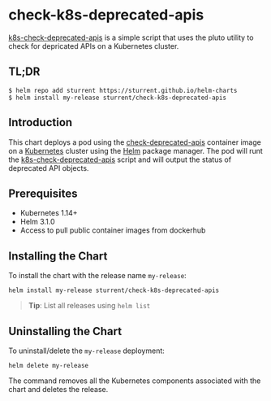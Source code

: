 # check-k8s-deprecated-apis

[k8s-check-deprecated-apis](https://github.com/sturrent/k8s-check-deprecated-apis) is a simple script that uses the pluto utility to check for depricated APIs on a Kubernetes cluster.

## TL;DR

```console
$ helm repo add sturrent https://sturrent.github.io/helm-charts
$ helm install my-release sturrent/check-k8s-deprecated-apis
```

## Introduction

This chart deploys a pod using the [check-deprecated-apis](https://hub.docker.com/repository/docker/sturrent/check-deprecated-apis) container image on a [Kubernetes](http://kubernetes.io) cluster using the [Helm](https://helm.sh) package manager.
The pod will runt the [k8s-check-deprecated-apis](https://github.com/sturrent/k8s-check-deprecated-apis) script and will output the status of deprecated API objects.

## Prerequisites

- Kubernetes 1.14+
- Helm 3.1.0
- Access to pull public container images from dockerhub

## Installing the Chart

To install the chart with the release name `my-release`:

```console
helm install my-release sturrent/check-k8s-deprecated-apis
```

> **Tip**: List all releases using `helm list`

## Uninstalling the Chart

To uninstall/delete the `my-release` deployment:

```console
helm delete my-release
```

The command removes all the Kubernetes components associated with the chart and deletes the release.
